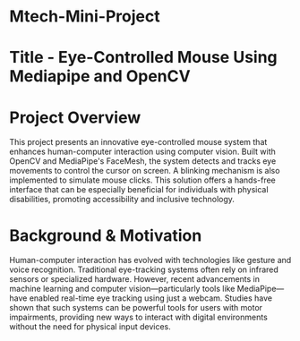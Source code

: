 # Mtech-Mini-Project

# Title - Eye-Controlled Mouse Using Mediapipe and OpenCV

# Project Overview
This project presents an innovative eye-controlled mouse system that enhances human-computer interaction using computer vision. Built with OpenCV and MediaPipe's FaceMesh, the system detects and tracks eye movements to control the cursor on screen. A blinking mechanism is also implemented to simulate mouse clicks. This solution offers a hands-free interface that can be especially beneficial for individuals with physical disabilities, promoting accessibility and inclusive technology.

# Background & Motivation
Human-computer interaction has evolved with technologies like gesture and voice recognition. Traditional eye-tracking systems often rely on infrared sensors or specialized hardware. However, recent advancements in machine learning and computer vision—particularly tools like MediaPipe—have enabled real-time eye tracking using just a webcam. Studies have shown that such systems can be powerful tools for users with motor impairments, providing new ways to interact with digital environments without the need for physical input devices.
